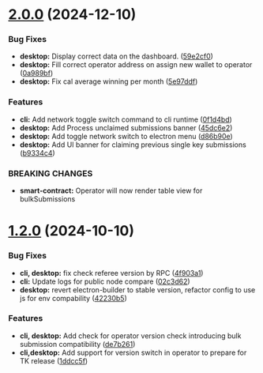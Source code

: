 # [2.0.0](https://github.com/xai-foundation/sentry/compare/1.2.0...2.0.0) (2024-12-10)


### Bug Fixes

* **desktop:** Display correct data on the dashboard. ([59e2cf0](https://github.com/xai-foundation/sentry/commit/59e2cf06261dde7e7032dad23ee95dfe52845201))
* **desktop:** Fill correct operator address on assign new wallet to operator ([0a989bf](https://github.com/xai-foundation/sentry/commit/0a989bf32bb62f8fd7fa08c85f9f78edbd095202))
* **desktop:** Fix cal average winning per month ([5e97ddf](https://github.com/xai-foundation/sentry/commit/5e97ddf89763fdfc633dc581b4983cdbb7412f4a))


### Features

* **cli:** Add network toggle switch command to cli runtime ([0f1d4bd](https://github.com/xai-foundation/sentry/commit/0f1d4bd6f5ce6a227807609d07e264dfe05f27df))
* **desktop:** Add Process unclaimed submissions banner ([45dc6e2](https://github.com/xai-foundation/sentry/commit/45dc6e2b519174589be0175036823b6622d29520))
* **desktop:** Add toggle network switch to electron menu ([d86b90e](https://github.com/xai-foundation/sentry/commit/d86b90eb084896029f686df47c0bffa21f645f5b))
* **desktop:** Add UI banner for claiming previous single key submissions ([b9334c4](https://github.com/xai-foundation/sentry/commit/b9334c4152281bc23cc0a79ae2ddea17a2a69c81))


### BREAKING CHANGES

* **smart-contract:** Operator will now render table view for bulkSubmissions

# [1.2.0](https://github.com/xai-foundation/sentry/compare/1.1.14...1.2.0) (2024-10-10)


### Bug Fixes

* **cli, desktop:** fix check referee version by RPC ([4f903a1](https://github.com/xai-foundation/sentry/commit/4f903a1de35ed3a58d0bd2aca71de6178158ee7d))
* **cli:** Update logs for public node compare ([02c3d62](https://github.com/xai-foundation/sentry/commit/02c3d62f2ad99e3568f575b9d15f82f72b1df1f1))
* **desktop:** revert electron-builder to stable version, refactor config to use js for env compability ([42230b5](https://github.com/xai-foundation/sentry/commit/42230b551c605d0d107d873b18aac1f20329475a))


### Features

* **cli, desktop:** Add check for operator version check introducing bulk submission compatibility ([de7b261](https://github.com/xai-foundation/sentry/commit/de7b2618f947e8febb365d08a864ac34dd4cfaf0))
* **cli,desktop:** Add support for version switch in operator to prepare for TK release ([1ddcc5f](https://github.com/xai-foundation/sentry/commit/1ddcc5ff80c26d83504c1e70d2daf2b3242d88cf))
